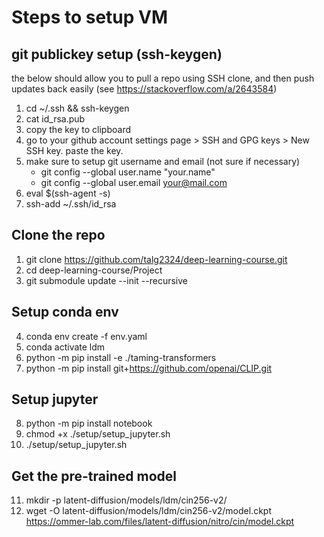 # Steps to setup VM

## git publickey setup (ssh-keygen)
the below should allow you to pull a repo using SSH clone, and then push updates back easily
(see https://stackoverflow.com/a/2643584)

1. cd ~/.ssh && ssh-keygen
2. cat id_rsa.pub
3. copy the key to clipboard
4. go to your github account settings page > SSH and GPG keys > New SSH key.
   paste the key.
6. make sure to setup git username and email (not sure if necessary)
   - git config --global user.name "your.name"
   - git config --global user.email your@mail.com
8. eval $(ssh-agent -s)
9. ssh-add ~/.ssh/id_rsa

## Clone the repo
1. git clone https://github.com/talg2324/deep-learning-course.git
2. cd deep-learning-course/Project
3. git submodule update --init --recursive

## Setup conda env
4. conda env create -f env.yaml
5. conda activate ldm
6. python -m pip install -e ./taming-transformers
7. python -m pip install git+https://github.com/openai/CLIP.git

## Setup jupyter
8. python -m pip install notebook
9. chmod +x ./setup/setup_jupyter.sh
10. ./setup/setup_jupyter.sh

## Get the pre-trained model
11. mkdir -p latent-diffusion/models/ldm/cin256-v2/
12. wget -O latent-diffusion/models/ldm/cin256-v2/model.ckpt https://ommer-lab.com/files/latent-diffusion/nitro/cin/model.ckpt
